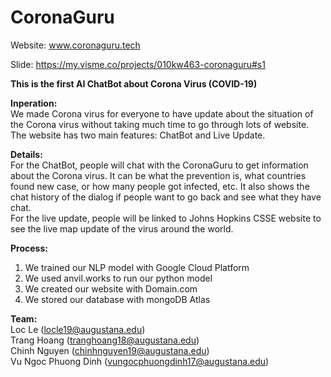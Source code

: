 # CoronaGuru
Website: www.coronaguru.tech 

Slide: https://my.visme.co/projects/010kw463-coronaguru#s1 

**This is the first AI ChatBot about Corona Virus (COVID-19)**

**Inperation:** \
We made Corona virus for everyone to have update about the situation of the Corona virus without taking much time to go through lots of website. \
The website has two main features: ChatBot and Live Update.

**Details:** \
For the ChatBot, people will chat with the CoronaGuru to get information about the Corona virus. It can be what the prevention is, what countries found new case, or how many people got infected, etc. It also shows the chat history of the dialog if people want to go back and see what they have chat. \
For the live update, people will be linked to Johns Hopkins CSSE website to see the live map update of the virus around the world.

**Process:** 
1. We trained our NLP model with Google Cloud Platform
2. We used anvil.works to run our python model
3. We created our website with Domain.com
4. We stored our database with mongoDB Atlas

**Team:** \
Loc Le (locle19@augustana.edu) \
Trang Hoang (tranghoang18@augustana.edu) \
Chinh Nguyen (chinhnguyen19@augustana.edu) \
Vu Ngoc Phuong Dinh (vungocphuongdinh17@augustana.edu)
